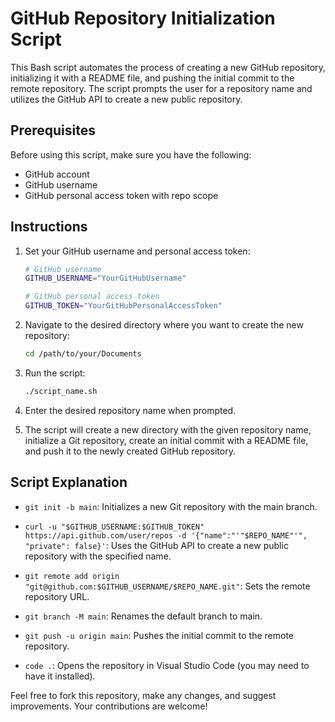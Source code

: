 # GitHub Repository Initialization Script

This Bash script automates the process of creating a new GitHub repository, initializing it with a README file, and pushing the initial commit to the remote repository. The script prompts the user for a repository name and utilizes the GitHub API to create a new public repository.

## Prerequisites

Before using this script, make sure you have the following:

- GitHub account
- GitHub username
- GitHub personal access token with repo scope

## Instructions

1. Set your GitHub username and personal access token:

    ```bash
    # GitHub username 
    GITHUB_USERNAME="YourGitHubUsername"

    # GitHub personal access token
    GITHUB_TOKEN="YourGitHubPersonalAccessToken"
    ```

2. Navigate to the desired directory where you want to create the new repository:

    ```bash
    cd /path/to/your/Documents
    ```

3. Run the script:

    ```bash
    ./script_name.sh
    ```

4. Enter the desired repository name when prompted.

5. The script will create a new directory with the given repository name, initialize a Git repository, create an initial commit with a README file, and push it to the newly created GitHub repository.

## Script Explanation

- `git init -b main`: Initializes a new Git repository with the main branch.

- `curl -u "$GITHUB_USERNAME:$GITHUB_TOKEN" https://api.github.com/user/repos -d '{"name":"'"$REPO_NAME"'", "private": false}'`: Uses the GitHub API to create a new public repository with the specified name.

- `git remote add origin "git@github.com:$GITHUB_USERNAME/$REPO_NAME.git"`: Sets the remote repository URL.

- `git branch -M main`: Renames the default branch to main.

- `git push -u origin main`: Pushes the initial commit to the remote repository.

- `code .`: Opens the repository in Visual Studio Code (you may need to have it installed).

Feel free to fork this repository, make any changes, and suggest improvements. Your contributions are welcome!
